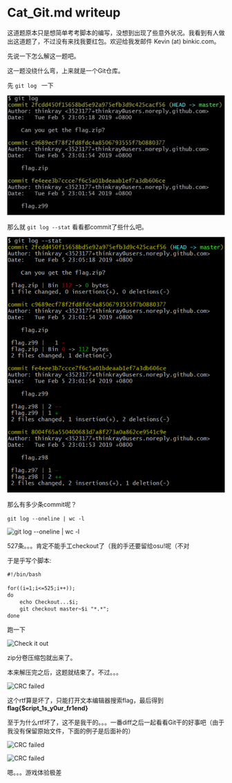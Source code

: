 # Cat_Git.md writeup

这道题原本只是想简单考考脚本的编写，没想到出现了些意外状况。我看到有人做出这道题了，不过没有来找我要红包。欢迎给我发邮件 Kevin (at) binkic.com。

先说一下怎么解这一题吧。

这一题没绕什么弯，上来就是一个Git仓库。

先 ```git log ``` 一下

![git log](01.png)

那么就 ```git log --stat``` 看看都commit了些什么吧。

![git log --stat](02.png)

那么有多少条commit呢？

```git log --oneline | wc -l```

![git log --oneline | wc -l](03.png)

527条。。。肯定不能手工checkout了（我的手还要留给osu!呢（不对

于是乎写个脚本:

```
#!/bin/bash

for((i=1;i<=525;i++));
do
	echo Checkout...$i;
	git checkout master~$i "*.*";
done
```

跑一下

![Check it out](04.png)

zip分卷压缩包就出来了。

本来解压完之后，这题就结束了。不过。。。

![CRC failed](05.png)

这个rtf算是坏了，只能打开文本编辑器搜索flag，最后得到 **flag{$cript_1s_y0ur_fr1end}**

至于为什么rtf坏了，这不是我干的。。。一番diff之后一起看看Git干的好事吧（由于我没有保留原始文件，下面的例子是后面补的）

![CRC failed](06.png)

![CRC failed](07.png)

嗯。。。游戏体验极差